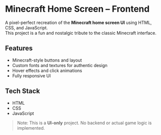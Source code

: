 # Minecraft Home Screen – Frontend

A pixel-perfect recreation of the **Minecraft home screen UI** using HTML, CSS, and JavaScript.  
This project is a fun and nostalgic tribute to the classic Minecraft interface.

## Features

- Minecraft-style buttons and layout
- Custom fonts and textures for authentic design
- Hover effects and click animations
- Fully responsive UI

## Tech Stack

- HTML
- CSS
- JavaScript

> Note: This is a **UI-only** project. No backend or actual game logic is implemented.
